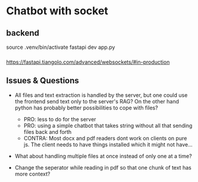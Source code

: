 # Chatbot with socket  

## backend
source .venv/bin/activate
fastapi dev app.py

### 
https://fastapi.tiangolo.com/advanced/websockets/#in-production

## Issues & Questions
- All files and text extraction is handled by the server, but one could use the frontend send text only to the server's RAG? On the other hand python has probably better possibilities to cope with files? 
    - PRO: less to do for the server
    - PRO: using a simple chatbot that takes string without all that sending files back and forth
    - CONTRA: Most docx and pdf readers dont work on clients on pure js. The client needs to have things installed which it might not have...

- What about handling multiple files at once instead of only one at a time? 
- Change the seperator while reading in pdf so that one chunk of text has more context?




